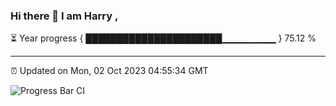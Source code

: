 ### Hi there 👋 I am Harry , 

⏳ Year progress { ██████████████████████▁▁▁▁▁▁▁▁ } 75.12 %

---

⏰ Updated on Mon, 02 Oct 2023 04:55:34 GMT

![Progress Bar CI](https://github.com/duykhang68/duykhang68/workflows/Progress%20Bar%20CI/badge.svg)
